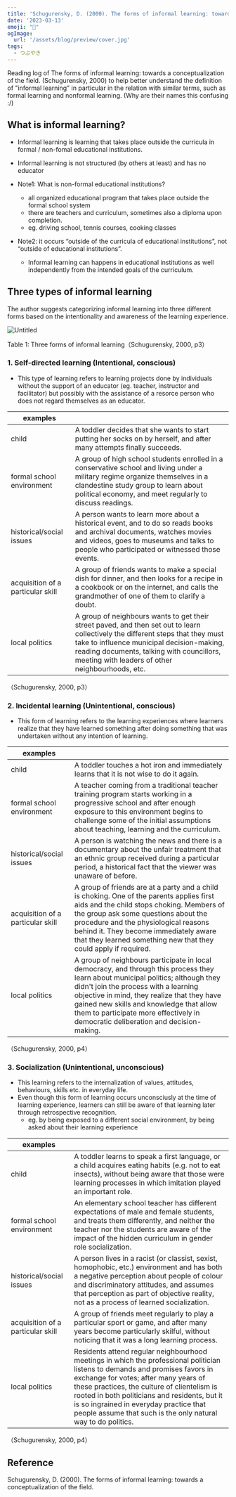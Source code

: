 ```yaml
---
title: 'Schugurensky, D. (2000). The forms of informal learning: towards a conceptualization of the field.'
date: '2023-03-13'
emoji: "📑"
ogImage:
  url: '/assets/blog/preview/cover.jpg'
tags:
  - つぶやき
---
```


Reading log of The forms of informal learning: towards a conceptualization of the field. (Schugurensky, 2000) to help better understand the definition of "informal learning" in particular in the relation with similar terms, such as formal learning and nonformal learning. (Why are their names this confusing :/)

## What is informal learning?

- Informal learning is learning that takes place outside the curricula in formal / non-fomal educational institutions.
- Informal learning is not structured (by others at least) and has no educator

- Note1: What is non-formal educational institutions?
    - all organized educational program that takes place outside the formal school system
    - there are teachers and curriculum, sometimes also a diploma upon completion.
    - eg. driving school, tennis courses, cooking classes
- Note2: it occurs “outside of the curricula of educational institutions”, not “outside of educational institutions”.
    - Informal learning can happens in educational institutions as well independently from the intended goals of the curriculum.

## Three types of informal learning

The author suggests categorizing informal learning into three different forms based on the intentionality and awareness of the learning experience.

![Untitled](/assets/blog/posts/etc_3/1.png)

Table 1: Three forms of informal learning（Schugurensky, 2000, p3）

### 1. Self-directed learning (Intentional, conscious)

- This type of learning refers to learning projects done by individuals without the support of an educator (eg. teacher, instructor and facilitator) but possibly with the assistance of a resorce person who does not regard themselves as an educator.

| examples |  |
| --- | --- |
| child | A toddler decides that she wants to start putting her socks on by herself, and after many attempts finally succeeds. |
| formal school environment | A group of high school students enrolled in a conservative school and living under a military regime organize themselves in a clandestine study group to learn about political economy, and meet regularly to discuss readings. |
| historical/social issues | A person wants to learn more about a historical event, and to do so reads books and archival documents, watches movies and videos, goes to museums and talks to people who participated or witnessed those events. |
| acquisition of a particular skill | A group of friends wants to make a special dish for dinner, and then looks for a recipe in a cookbook or on the internet, and calls the grandmother of one of them to clarify a doubt. |
| local politics | A group of neighbours wants to get their street paved, and then set out to learn collectively the different steps that they must take to influence municipal decision-making, reading documents, talking with councillors, meeting with leaders of other neighbourhoods, etc. |

（Schugurensky, 2000, p3）

### 2. Incidental learning (Unintentional, conscious)

- This form of learning refers to the learning experiences where learners realize that they have learned something after doing something that was undertaken without any intention of learning.

| examples |  |
| --- | --- |
| child | A toddler touches a hot iron and immediately learns that it is not wise to do it again. |
| formal school environment | A teacher coming from a traditional teacher training program starts working in a progressive school and after enough exposure to this environment begins to challenge some of the initial assumptions about teaching, learning and the curriculum. |
| historical/social issues | A person is watching the news and there is a documentary about the unfair treatment that an ethnic group received during a particular period, a historical fact that the viewer was unaware of before. |
| acquisition of a particular skill | A group of friends are at a party and a child is choking. One of the parents applies first aids and the child stops choking. Members of the group ask some questions about the procedure and the physiological reasons behind it. They become immediately aware that they learned something new that they could apply if required. |
| local politics | A group of neighbours participate in local democracy, and through this process they learn about municipal politics; although they didn't join the process with a learning objective in mind, they realize that they have gained new skills and knowledge that allow them to participate more effectively in democratic deliberation and decision-making. |

（Schugurensky, 2000, p4）

### 3. Socialization (Unintentional, unconscious)

- This learning refers to the internalization of values, attitudes, behaviours, skills etc. in everyday life.
- Even though this form of learning occurs unconsciusly at the time of learning experience, learners can still be aware of that learning later through retrospective recognition.
    - eg. by being exposed to a different social environment, by being asked about their learning experience

| examples |  |
| --- | --- |
| child | A toddler learns to speak a first language, or a child acquires eating habits (e.g. not to eat insects), without being aware that those were learning processes in which imitation played an important role. |
| formal school environment | An elementary school teacher has different expectations of male and female students, and treats them differently, and neither the teacher nor the students are aware of the impact of the hidden curriculum in gender role socialization. |
| historical/social issues | A person lives in a racist (or classist, sexist, homophobic, etc.) environment and has both a negative perception about people of colour and discriminatory attitudes, and assumes that perception as part of objective reality, not as a process of learned socialization. |
| acquisition of a particular skill | A group of friends meet regularly to play a particular sport or game, and after many years become particularly skilful, without noticing that it was a long learning process. |
| local politics | Residents attend regular neighbourhood meetings in which the professional politician listens to demands and promises favors in exchange for votes; after many years of these practices, the culture of clientelism is rooted in both politicians and residents, but it is so ingrained in everyday practice that people assume that such is the only natural way to do politics. |

（Schugurensky, 2000, p4）

## Reference

Schugurensky, D. (2000). The forms of informal learning: towards a conceptualization of the field.